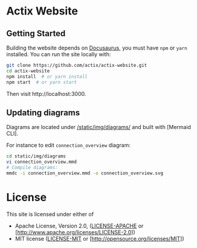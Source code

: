 # Actix Website

## Getting Started

Building the website depends on [Docusaurus], you must have `npm` or `yarn` installed. You can run the site locally with:

```sh
git clone https://github.com/actix/actix-website.git
cd actix-website
npm install  # or yarn install
npm start  # or yarn start
```

Then visit http://localhost:3000.

## Updating diagrams

Diagrams are located under [/static/img/diagrams/](https://github.com/actix/actix-website/tree/master/static/img/diagrams) and built with [Mermaid CLI].

For instance to edit `connection_overview` diagram:

```sh
cd static/img/diagrams
vi connection_overview.mmd
# Compile diagrams:
mmdc -i connection_overview.mmd -o connection_overview.svg
```

# License

This site is licensed under either of

* Apache License, Version 2.0, ([LICENSE-APACHE](LICENSE-APACHE) or
  [http://www.apache.org/licenses/LICENSE-2.0])
* MIT license ([LICENSE-MIT](LICENSE-MIT) or
  [http://opensource.org/licenses/MIT])

<!-- LINKS -->

[Docusaurus]: https://docusaurus.io/
